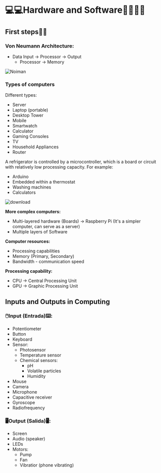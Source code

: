 # 💻💻Hardware and Software👨‍💻👨‍💻
## First steps👣👣
### Von Neumann Architecture:
- Data Input → Processor → Output
   - Processor → Memory

  
![Noiman](https://github.com/Spaikyjordi/J25-programming-jordi/assets/144990855/2821bdac-a4ee-4196-9a85-d6adb21a863b)
### Types of computers
Different types:
- Server
- Laptop (portable)
- Desktop Tower
- Mobile
- Smartwatch
- Calculator
- Gaming Consoles
- TV
- Household Appliances
- Router


A refrigerator is controlled by a microcontroller, which is a board or circuit with relatively low processing capacity. For example:
- Arduino
- Embedded within a thermostat
- Washing machines
- Calculators


![download](https://github.com/Spaikyjordi/J25-programming-jordi/assets/144990855/d3a0c3a4-1f2d-4a60-9ec3-992560434ef7)


**More complex computers:**
- Multi-layered hardware (Boards) -> Raspberry Pi (It's a simpler computer, can serve as a server)
- Multiple layers of Software


**Computer resources:**
- Processing capabilities
- Memory (Primary, Secondary)
- Bandwidth - communication speed


**Processing capability:**
- CPU -> Central Processing Unit
- GPU -> Graphic Processing Unit
## Inputs and Outputs in Computing
### 🖱️Input (Entrada)⌨️:
- Potentiometer
- Button
- Keyboard
- Sensor:
   - Photosensor
   - Temperature sensor
   - Chemical sensors:
      - pH
      - Volatile particles
      - Humidity
- Mouse
- Camera
- Microphone
- Capacitive receiver
- Gyroscope
- Radiofrequency
### 🖥️Output (Salida)🖥️:
- Screen
- Audio (speaker)
- LEDs
- Motors:
   - Pump
   - Fan
   - Vibratior (phone vibrating)






